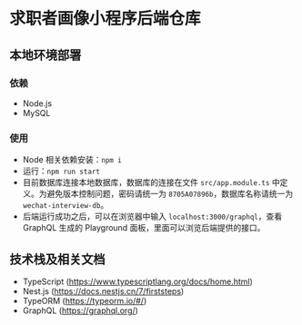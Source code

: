 # 求职者画像小程序后端仓库

## 本地环境部署
### 依赖

- Node.js
- MySQL

### 使用
- Node 相关依赖安装：`npm i`
- 运行：`npm run start`
- 目前数据库连接本地数据库，数据库的连接在文件 `src/app.module.ts` 中定义。为避免版本控制问题，密码请统一为 `8705A07896b`，数据库名称请统一为 `wechat-interview-db`。
- 后端运行成功之后，可以在浏览器中输入 `localhost:3000/graphql`，查看 GraphQL 生成的 Playground 面板，里面可以浏览后端提供的接口。

## 技术栈及相关文档
- TypeScript (https://www.typescriptlang.org/docs/home.html)
- Nest.js (https://docs.nestjs.cn/7/firststeps)
- TypeORM (https://typeorm.io/#/)
- GraphQL (https://graphql.org/)
